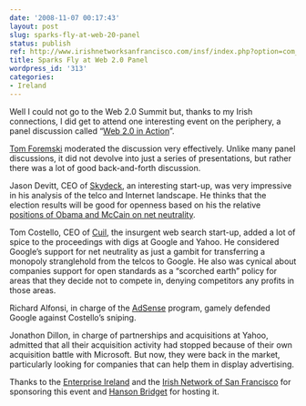 ```yaml
---
date: '2008-11-07 00:17:43'
layout: post
slug: sparks-fly-at-web-20-panel
status: publish
ref: http://www.irishnetworksanfrancisco.com/insf/index.php?option=com_content&task=view&id=38&Itemid=38
title: Sparks Fly at Web 2.0 Panel
wordpress_id: '313'
categories:
- Ireland
---
```


Well I could not go to the Web 2.0 Summit but, thanks to my Irish connections, I did get to attend one interesting event on the periphery, a panel discussion called “[Web 2.0 in Action](http://www.irishnetworksanfrancisco.com/insf/index.php?option=com_content&task=view&id=38&Itemid=38)”.

[Tom Foremski](http://www.siliconvalleywatcher.com/) moderated the discussion very effectively.  Unlike many panel discussions, it did not devolve into just a series of presentations, but rather there was a lot of good back-and-forth discussion.

Jason Devitt, CEO of [Skydeck](http://skydeck.com/), an interesting start-up, was very impressive in his analysis of the telco and Internet landscape.  He thinks that the election results will be good for openness based on his the relative [positions of Obama and McCain on net neutrality](http://www.popularmechanics.com/technology/industry/4286547.html).

Tom Costello, CEO of [Cuil](http://www.cuil.com/), the insurgent web search start-up, added a lot of spice to the proceedings with digs at Google and Yahoo.  He considered Google’s support for net neutrality as just a gambit for transferring a monopoly stranglehold from the telcos to Google.  He also was cynical about companies support for open standards as a “scorched earth” policy for areas that they decide not to compete in, denying competitors any profits in those areas.

Richard Alfonsi, in charge of the [AdSense](http://www.google.com/adsense/) program, gamely defended Google against Costello’s sniping.

Jonathon Dillon, in charge of partnerships and acquisitions at Yahoo, admitted that all their acquisition activity had stopped because of their own acquisition battle with Microsoft.  But now, they were back in the market, particularly looking for companies that can help them in display advertising.

Thanks to the [Enterprise Ireland](http://enterprise-ireland.blogspot.com/) and the [Irish Network of San Francisco](http://www.irishnetworksanfrancisco.com/) for sponsoring this event and [Hanson Bridget](http://www.hansonbridgett.com/) for hosting it.


